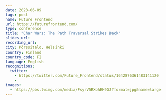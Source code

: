 ```yaml
---
date: 2023-06-09
tags: post
name: Future Frontend
url: https://futurefrontend.com/
type: conference
title: "Char Wars: The Path Traversal Strikes Back"
slides_url:
recording_url: 
city: Pörssitalo, Helsinki
country: Finland
country_code: FI
language: English
recognitions:
  twitter:
    - https://twitter.com/Future_Frontend/status/1642876361483141120
    - 
images:
  - https://pbs.twimg.com/media/FsyrV5RXoAEH9GJ?format=jpg&name=large
---
```

